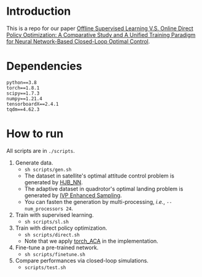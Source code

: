 # Introduction
This is a repo for our paper [Offline Supervised Learning V.S. Online Direct Policy Optimization: A Comparative Study and A Unified Training Paradigm for Neural
Network-Based Closed-Loop Optimal Control](https://arxiv.org/abs/2211.15930).

# Dependencies
```
python==3.8
torch==1.8.1
scipy==1.7.3
numpy==1.21.4
tensorboardX==2.4.1
tqdm==4.62.3
```

# How to run
All scripts are in `./scripts`.
1. Generate data.
   - `sh scripts/gen.sh`
   - The dataset in satellite's optimal attitude control problem is generated by [HJB_NN](https://github.com/Tenavi/HJB_NN).
   - The adaptive dataset in quadrotor's optimal landing problem is generated by [IVP Enhanced Sampling](http://arxiv.org/abs/2209.04078).
   - You can fasten the generation by multi-processing, *i.e.*, `--num_processors 24`.
2. Train with supervised learning.
   - `sh scripts/sl.sh`
3. Train with direct policy optimization.
   - `sh scripts/direct.sh`
   - Note that we apply [torch_ACA](https://github.com/juntang-zhuang/torch_ACA) in the implementation.
4. Fine-tune a pre-trained network.
   - `sh scripts/finetune.sh`
5. Compare performances via closed-loop simulations.
   - `scripts/test.sh`

